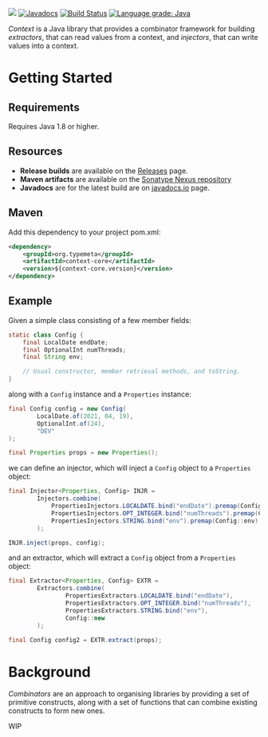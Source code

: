 [<img src="https://img.shields.io/maven-central/v/org.typemeta/context.svg"/>](https://search.maven.org/#search%7Cga%7C1%7Cfuncj)
[![Javadocs](https://www.javadoc.io/badge/org.typemeta/context.svg)](https://www.javadoc.io/doc/org.typemeta/funcj)
[![Build Status](https://travis-ci.org/typemeta/context.svg?branch=master)](https://travis-ci.org/typemeta/funcj)
[![Language grade: Java](https://img.shields.io/lgtm/grade/java/g/typemeta/context.svg?logo=lgtm&logoWidth=18)](https://lgtm.com/projects/g/typemeta/funcj/context:java)

*Context* is a Java library that provides a combinator framework for building *extractors*,
that can read values from a context,
and *injectors*, that can write values into a context.

# Getting Started

## Requirements

Requires Java 1.8 or higher.

## Resources

* **Release builds** are available on the [Releases](https://github.com/typemeta/context/releases) page.
* **Maven artifacts** are available on the [Sonatype Nexus repository](https://repository.sonatype.org/#nexus-search;quick~context-core)
* **Javadocs** are for the latest build are on [javadocs.io](http://www.javadoc.io/doc/org.typemeta/context-core) page.

## Maven

Add this dependency to your project pom.xml:

```xml
<dependency>
    <groupId>org.typemeta</groupId>
    <artifactId>context-core</artifactId>
    <version>${context-core.version}</version>
</dependency>
```

## Example

Given a simple class consisting of a few member fields:

```java
static class Config {
    final LocalDate endDate;
    final OptionalInt numThreads;
    final String env;

    // Usual constructor, member retrieval methods, and toString.
}
```

along with a `Config` instance and a `Properties` instance:
        
```java
final Config config = new Config(
        LocalDate.of(2021, 04, 19),
        OptionalInt.of(24),
        "DEV"
);

final Properties props = new Properties();
```

we can define an injector, which will inject a `Config` object to a `Properties` object:

```java
final Injector<Properties, Config> INJR =
        Injectors.combine(
            PropertiesInjectors.LOCALDATE.bind("endDate").premap(Config::endDate),
            PropertiesInjectors.OPT_INTEGER.bind("numThreads").premap(Config::numThreads),
            PropertiesInjectors.STRING.bind("env").premap(Config::env)
        );

INJR.inject(props, config);
```

and an extractor, which will extract a `Config` object from a `Properties` object:

```java
final Extractor<Properties, Config> EXTR =
        Extractors.combine(
                PropertiesExtractors.LOCALDATE.bind("endDate"),
                PropertiesExtractors.OPT_INTEGER.bind("numThreads"),
                PropertiesExtractors.STRING.bind("env"),
                Config::new
        );

final Config config2 = EXTR.extract(props);
```

# Background

*Combinators* are an approach to organising libraries
by providing a set of primitive constructs,
along with a set of functions that can combine existing constructs to form new ones.

WIP